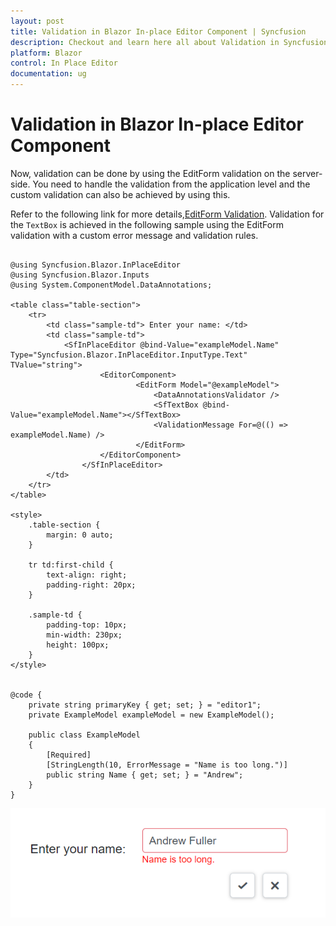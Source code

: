 ```yaml
---
layout: post
title: Validation in Blazor In-place Editor Component | Syncfusion
description: Checkout and learn here all about Validation in Syncfusion Blazor In-place Editor component and more.
platform: Blazor
control: In Place Editor 
documentation: ug
---
```


# Validation in Blazor In-place Editor Component

Now, validation can be done by using the EditForm validation on the server-side. You need to handle the validation from the application level and the custom validation can also be achieved by using this.

Refer to the following link for more details,[EditForm Validation](https://docs.microsoft.com/en-us/aspnet/core/blazor/forms-validation?view=aspnetcore-5.0). Validation for the `TextBox` is achieved in the following sample using the EditForm validation with a custom error message and validation rules.

```cshtml

@using Syncfusion.Blazor.InPlaceEditor
@using Syncfusion.Blazor.Inputs
@using System.ComponentModel.DataAnnotations;

<table class="table-section">
    <tr>
        <td class="sample-td"> Enter your name: </td>
        <td class="sample-td">
            <SfInPlaceEditor @bind-Value="exampleModel.Name" Type="Syncfusion.Blazor.InPlaceEditor.InputType.Text"  TValue="string">
                    <EditorComponent>
                            <EditForm Model="@exampleModel">
                                <DataAnnotationsValidator />
                                <SfTextBox @bind-Value="exampleModel.Name"></SfTextBox>
                                <ValidationMessage For=@(() => exampleModel.Name) />
                            </EditForm>
                    </EditorComponent>
                </SfInPlaceEditor>
        </td>
    </tr>
</table>

<style>
    .table-section {
        margin: 0 auto;
    }

    tr td:first-child {
        text-align: right;
        padding-right: 20px;
    }

    .sample-td {
        padding-top: 10px;
        min-width: 230px;
        height: 100px;
    }
</style>


@code {
    private string primaryKey { get; set; } = "editor1";
    private ExampleModel exampleModel = new ExampleModel();

    public class ExampleModel
    {
        [Required]
        [StringLength(10, ErrorMessage = "Name is too long.")]
        public string Name { get; set; } = "Andrew";
    }
}
```


![Validation in Blazor In-place Editor](./images/blazor-inplace-editor-validation.png)